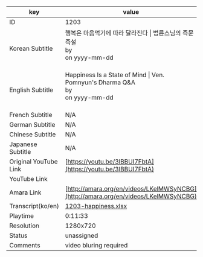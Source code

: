 |  key  |  value  |
|-------|---------|
| ID            | 1203 |
| Korean Subtitle | 행복은 마음먹기에 따라 달라진다 \| 법륜스님의 즉문즉설<br>by <br>on yyyy-mm-dd<br><br>|
| English Subtitle | Happiness Is a State of Mind \| Ven. Pomnyun's Dharma Q&A<br>by <br>on yyyy-mm-dd<br><br>|
| French Subtitle | N/A |
| German Subtitle | N/A |
| Chinese Subtitle | N/A |
| Japanese Subtitle | N/A |
| Original YouTube Link  | [https://youtu.be/3lBBUI7FbtA](https://youtu.be/3lBBUI7FbtA) |
| YouTube Link  |  |
| Amara Link    | [http://amara.org/en/videos/LKelMWSyNCBG](http://amara.org/en/videos/LKelMWSyNCBG) |
| Transcript(ko/en) | [1203-happiness.xlsx](https://github.com/jungtosociety/dharma-qna/raw/master/sub/1203/1203-happiness.xlsx) |
| Playtime | 0:11:33 |
| Resolution | 1280x720|
| Status | unassigned |
| Comments | video bluring required |
